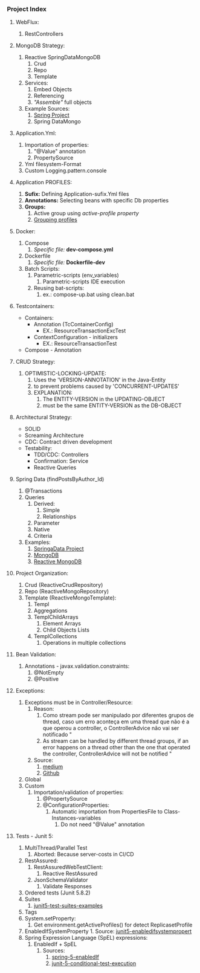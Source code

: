 ### Project Index

1. WebFlux:
    1. RestControllers


2. MongoDB Strategy:
    1. Reactive SpringDataMongoDB
        1. Crud
        2. Repo
        3. Template
    2. Services:
        1. Embed Objects
        2. Referencing
        3. _"Assemble"_ full objects
    3. Example Sources:
        1. [Spring Project](https://github.com/spring-projects/spring-data-examples)
        2. Spring DataMongo


3. Application.Yml:
    1. Importation of properties:
        1. "@Value" annotation
        2. PropertySource
    2. Yml filesystem-Format
    3. Custom Logging.pattern.console


4. Application PROFILES:
    1. **Sufix:** Defining Application-sufix.Yml files
    2. **Annotations:** Selecting beans with specific Db properties
    3. **Groups:**
        1. Active group using _active-profile property_
        2. [Grouping profiles](https://www.baeldung.com/spring-profiles#4-profile-groups)


5. Docker:
    1. Compose
        1. _Specific file:_ **dev-compose.yml**
    2. Dockerfile
        1. _Specific file:_ **Dockerfile-dev**
    3. Batch Scripts:
        1. Parametric-scripts (env_variables)
            1. Parametric-scripts IDE execution
        2. Reusing bat-scripts:
            1. ex.: compose-up.bat using clean.bat


4. Testcontainers:
    * Containers:
        - Annotation (TcContainerConfig)
            - EX.: ResourceTransactionExcTest
        - ContextConfiguration - initializers
            - EX.: ResourceTransactionTest
    * Compose - Annotation


5. CRUD Strategy:
    1. OPTIMISTIC-LOCKING-UPDATE:
        1. Uses the 'VERSION-ANNOTATION' in the Java-Entity
        2. to prevent problems caused by 'CONCURRENT-UPDATES'
        3. EXPLANATION:
            1. The ENTITY-VERSION in the UPDATING-OBJECT
            2. must be the same ENTITY-VERSION as the DB-OBJECT


6. Architectural Strategy:
    * SOLID
    * Screaming Architecture
    * CDC: Contract driven development
    * Testability:
        * TDD/CDC: Controllers
        * Confirmation: Service
        * Reactive Queries


7. Spring Data  (findPostsByAuthor_Id)
    1. @Transactions
    2. Queries
        1. Derived:
            1. Simple
            2. Relationships
        2. Parameter
        3. Native
        4. Criteria
    3. Examples:
        1. [SpringaData Project](https://github.com/spring-projects/spring-data-examples)
        2. [MongoDB](https://github.com/spring-projects/spring-data-examples/tree/main/mongodb)
        3. [Reactive MongoDB](https://github.com/spring-projects/spring-data-examples/tree/main/mongodb/reactive)


8. Project Organization:
    1. Crud (ReactiveCrudRepository)
    2. Repo (ReactiveMongoRepository)
    3. Template (ReactiveMongoTemplate):
        1. Templ
        2. Aggregations
        3. TemplChildArrays
            1. Element Arrays
            2. Child Objects Lists
        4. TemplCollections
            1. Operations in multiple collections


9. Bean Validation:
    1. Annotations - javax.validation.constraints:
        1. @NotEmpty
        2. @Positive


10. Exceptions:
    1. Exceptions must be in Controller/Resource:
        1. Reason:
            1. Como stream pode ser manipulado por diferentes grupos de thread, caso um erro aconteça em uma thread que
               não é a que operou a controller, o ControllerAdvice não vai ser notificado "
            2. As stream can be handled by different thread groups, if an error happens on a thread other than the one
               that operated the controller, ControllerAdvice will not be notified "
        2. Source:
            1. [medium](https://medium.com/nstech/programa%C3%A7%C3%A3o-reativa-com-spring-boot-webflux-e-mongodb-chega-de-sofrer-f92fb64517c3)
            2. [Github](https://github.com/netshoes/blog-spring-reactive)
    2. Global
    3. Custom
        1. Importation/validation of properties:
            1. @PropertySource
            2. @ConfigurationProperties:
                1. Automatic importation from PropertiesFile to Class-Instances-variables
                    1. Do not need "@Value" annotation


11. Tests - Junit 5:
    1. MultiThread/Parallel Test
        1. Aborted: Because server-costs in CI/CD
    2. RestAssured:
        1. RestAssuredWebTestClient:
            1. Reactive RestAssured
        2. JsonSchemaValidator
            1. Validate Responses
    3. Ordered tests (Junit 5.8.2)
    4. Suites
        1. [junit5-test-suites-examples](https://howtodoinjava.com/junit5/junit5-test-suites-examples/)
    5. Tags
    6. System.setProperty:
        1. Get environment.getActiveProfiles() for detect ReplicasetProfile
    7. EnabledIfSystemProperty
        1.
        Source:  [junit5-enabledifsystempropert](https://self-learning-java-tutorial.blogspot.com/2021/07/junit5-enabledifsystemproperty.html)
    8. Spring Expression Language (SpEL) expressions:
        1. EnabledIf + SpEL
            1. Sources:
                1. [spring-5-enabledIf](https://www.baeldung.com/spring-5-enabledIf)
                2. [junit-5-conditional-test-execution](https://www.baeldung.com/junit-5-conditional-test-execution)